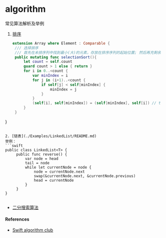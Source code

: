 # algorithm

常见算法解析及举例


1. [排序](./Examples/Sorted/README.md)

   ```swift
   extension Array where Element : Comparable {
    /// 选择排序
    /// 首先在未排序列中找到最小(大)的元素，存放在排序序列的起始位置; 然后再充剩余未排序的元素中找到最小(大)数，然后放到已排序列表的末尾y, 已此类推
    public mutating func selectionSort(){
        let count = self.count
        guard count > 1 else { return }
        for i in 0..<count {
            var minIndex = i
            for j in (i+1)..<count {
                if self[j] < self[minIndex] {
                    minIndex = j
                }
            }
            (self[i], self[minIndex]) = (self[minIndex], self[i]) // tuple feature
        }
    }
}
   ```

2. [链表](./Examples/LinkedList/README.md)
   举例：
   ```swift
   public class LinkedList<T> {
		public func reverse() {
		    var node = head
		    tail = node
		    while let currentNode = node {
		        node = currentNode.next
		        swap(&currentNode.next, &currentNode.previous)
		        head = currentNode
		    }
		}
   }
	 
   ```

- [二分搜索算法](./Examples/binarySearch.md)

#### References

- [Swift algorithm club](https://github.com/raywenderlich/swift-algorithm-club)
